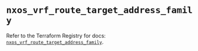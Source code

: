 # `nxos_vrf_route_target_address_family`

Refer to the Terraform Registry for docs: [`nxos_vrf_route_target_address_family`](https://registry.terraform.io/providers/ciscodevnet/nxos/0.5.10/docs/resources/vrf_route_target_address_family).
